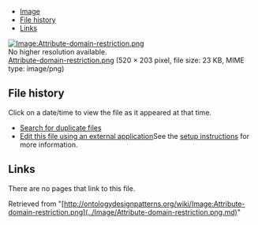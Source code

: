 * [Image](../Image/Attribute-domain-restriction.png.md#file)
* [File history](../Image/Attribute-domain-restriction.png.md#filehistory)
* [Links](../Image/Attribute-domain-restriction.png.md#filelinks)

[![Image:Attribute-domain-restriction.png](../../../images/4/4e/Attribute-domain-restriction.png)](../../../images/4/4e/Attribute-domain-restriction.png)  
No higher resolution available.  
[Attribute-domain-restriction.png](../../../images/4/4e/Attribute-domain-restriction.png)‎ (520 × 203 pixel, file size: 23 KB, MIME type: image/png)

## File history

Click on a date/time to view the file as it appeared at that time.



  
* [Search for duplicate files](http://ontologydesignpatterns.org/wiki/Special:FileDuplicateSearch/Attribute-domain-restriction.png "Special:FileDuplicateSearch/Attribute-domain-restriction.png")
* [Edit this file using an external application](http://ontologydesignpatterns.org/wiki/index.php?title=Image:Attribute-domain-restriction.png&action=edit&externaledit=true&mode=file "Image:Attribute-domain-restriction.png")See the [setup instructions](http://www.mediawiki.org/wiki/Manual:External_editors "http://www.mediawiki.org/wiki/Manual:External_editors") for more information.

## Links



There are no pages that link to this file.




Retrieved from "[http://ontologydesignpatterns.org/wiki/Image:Attribute-domain-restriction.png](../Image/Attribute-domain-restriction.png.md)"